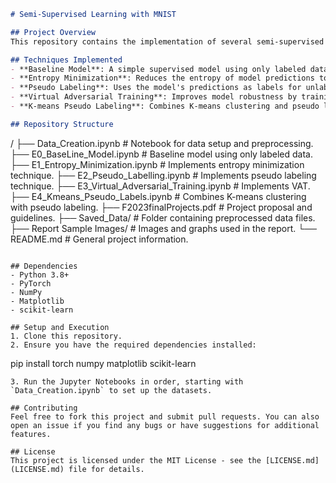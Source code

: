 ```markdown
# Semi-Supervised Learning with MNIST

## Project Overview
This repository contains the implementation of several semi-supervised learning techniques applied to the MNIST dataset of handwritten digits. The project was developed as part of the CSC 4850/6850 courses, focusing on enhancing model performance using limited labeled data alongside a larger pool of unlabeled data.

## Techniques Implemented
- **Baseline Model**: A simple supervised model using only labeled data.
- **Entropy Minimization**: Reduces the entropy of model predictions to leverage unlabeled data.
- **Pseudo Labeling**: Uses the model's predictions as labels for unlabeled data to extend the training set.
- **Virtual Adversarial Training**: Improves model robustness by training against input perturbations that maximize output distribution changes.
- **K-means Pseudo Labeling**: Combines K-means clustering and pseudo labeling for utilizing structural patterns in unlabeled data.

## Repository Structure
```
/
├── Data_Creation.ipynb         # Notebook for data setup and preprocessing.
├── E0_BaseLine_Model.ipynb     # Baseline model using only labeled data.
├── E1_Entropy_Minimization.ipynb  # Implements entropy minimization technique.
├── E2_Pseudo_Labelling.ipynb   # Implements pseudo labeling technique.
├── E3_Virtual_Adversarial_Training.ipynb  # Implements VAT.
├── E4_Kmeans_Pseudo_Labels.ipynb  # Combines K-means clustering with pseudo labeling.
├── F2023finalProjects.pdf      # Project proposal and guidelines.
├── Saved_Data/                 # Folder containing preprocessed data files.
├── Report Sample Images/       # Images and graphs used in the report.
└── README.md                   # General project information.
```

## Dependencies
- Python 3.8+
- PyTorch
- NumPy
- Matplotlib
- scikit-learn

## Setup and Execution
1. Clone this repository.
2. Ensure you have the required dependencies installed:
   ```
   pip install torch numpy matplotlib scikit-learn
   ```
3. Run the Jupyter Notebooks in order, starting with `Data_Creation.ipynb` to set up the datasets.

## Contributing
Feel free to fork this project and submit pull requests. You can also open an issue if you find any bugs or have suggestions for additional features.

## License
This project is licensed under the MIT License - see the [LICENSE.md](LICENSE.md) file for details.
``` 
